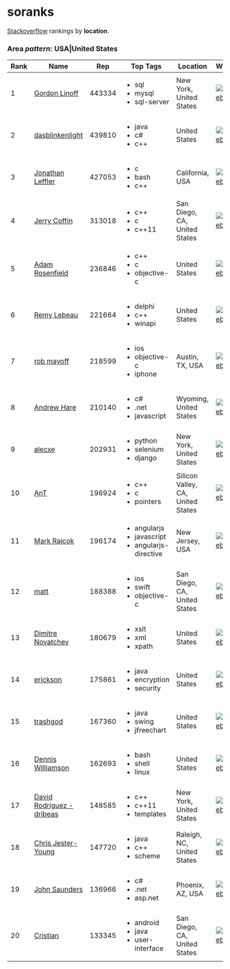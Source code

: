 # soranks

[Stackoverflow](http://stackoverflow.com/) rankings by **location**.

### Area *pattern*: USA|United States


Rank|Name|Rep|Top Tags|Location|Web
----|----|---|--------|--------|---
1|[Gordon Linoff](http://stackoverflow.com/users/1144035/gordon-linoff)|443334|<ul><li>sql</li><li>mysql</li><li>sql-server</li></ul>|New York, United States|[![Web](https://www.gravatar.com/avatar/e514b017977ebf742a418cac697d8996?s=128&d=identicon&r=PG)](http://www.data-miners.com)
2|[dasblinkenlight](http://stackoverflow.com/users/335858/dasblinkenlight)|439810|<ul><li>java</li><li>c#</li><li>c++</li></ul>|United States|[![Web](https://www.gravatar.com/avatar/4af3541c00d591e9a518b9c0b3b1190a?s=128&d=identicon&r=PG)](http://stackoverflow.com/users/335858/dasblinkenlight)
3|[Jonathan Leffler](http://stackoverflow.com/users/15168/jonathan-leffler)|427053|<ul><li>c</li><li>bash</li><li>c++</li></ul>|California, USA|[![Web](https://www.gravatar.com/avatar/7d0d66b076e3bc70819e50f8a25af8df?s=128&d=identicon&r=PG)](http://None)
4|[Jerry Coffin](http://stackoverflow.com/users/179910/jerry-coffin)|313018|<ul><li>c++</li><li>c</li><li>c++11</li></ul>|San Diego, CA, United States|[![Web](https://www.gravatar.com/avatar/d8962238339d771f0348967be6f97b1b?s=128&d=identicon&r=PG)](http://coderscentral.blogspot.com/)
5|[Adam Rosenfield](http://stackoverflow.com/users/9530/adam-rosenfield)|236846|<ul><li>c++</li><li>c</li><li>objective-c</li></ul>|United States|[![Web](https://www.gravatar.com/avatar/924800e76876546c5c575c0175e1f434?s=128&d=identicon&r=PG)](http://adamrosenfield.com)
6|[Remy Lebeau](http://stackoverflow.com/users/65863/remy-lebeau)|221664|<ul><li>delphi</li><li>c++</li><li>winapi</li></ul>|United States|[![Web](https://www.gravatar.com/avatar/f00013ceab8fb1928885c5c172fbfd4a?s=128&d=identicon&r=PG)](http://www.lebeausoftware.org)
7|[rob mayoff](http://stackoverflow.com/users/77567/rob-mayoff)|218599|<ul><li>ios</li><li>objective-c</li><li>iphone</li></ul>|Austin, TX, USA|[![Web](https://www.gravatar.com/avatar/8f74022962edfb2f4bf9e7f497cd14eb?s=128&d=identicon&r=PG)](http://qwan.org/)
8|[Andrew Hare](http://stackoverflow.com/users/34211/andrew-hare)|210140|<ul><li>c#</li><li>.net</li><li>javascript</li></ul>|Wyoming, United States|[![Web](https://www.gravatar.com/avatar/19ef5c17a12a09f86a0fbeb6f95a3b0f?s=128&d=identicon&r=PG)](http://findingGodinthemachine.com)
9|[alecxe](http://stackoverflow.com/users/771848/alecxe)|202931|<ul><li>python</li><li>selenium</li><li>django</li></ul>|New York, United States|[![Web](https://i.stack.imgur.com/2DTBv.jpg?s=128&g=1)](http://www.linkedin.com/in/alexanderafanasiev)
10|[AnT](http://stackoverflow.com/users/187690/ant)|196924|<ul><li>c++</li><li>c</li><li>pointers</li></ul>|Silicon Valley, CA, United States|[![Web](https://www.gravatar.com/avatar/89a4da7af5bf1558b7d2704309f1f118?s=128&d=identicon&r=PG)]()
11|[Mark Rajcok](http://stackoverflow.com/users/215945/mark-rajcok)|196174|<ul><li>angularjs</li><li>javascript</li><li>angularjs-directive</li></ul>|New Jersey, USA|[![Web](https://i.stack.imgur.com/203qt.png?s=128&g=1)]()
12|[matt](http://stackoverflow.com/users/341994/matt)|188388|<ul><li>ios</li><li>swift</li><li>objective-c</li></ul>|San Diego, CA, United States|[![Web](https://www.gravatar.com/avatar/fbb4d027695dfdf76bf448b15d7e306a?s=128&d=identicon&r=PG)](http://www.apeth.net/matt/default.html)
13|[Dimitre Novatchev](http://stackoverflow.com/users/36305/dimitre-novatchev)|180679|<ul><li>xslt</li><li>xml</li><li>xpath</li></ul>|United States|[![Web](https://i.stack.imgur.com/DIwx6.jpg?s=128&g=1)](http://dnovatchev.wordpress.com)
14|[erickson](http://stackoverflow.com/users/3474/erickson)|175861|<ul><li>java</li><li>encryption</li><li>security</li></ul>|United States|[![Web](https://www.gravatar.com/avatar/ffbf4e85b8ffbae4e9039b9c0cf07bc8?s=128&d=identicon&r=PG)](http://stackoverflow.com/users/3474/)
15|[trashgod](http://stackoverflow.com/users/230513/trashgod)|167360|<ul><li>java</li><li>swing</li><li>jfreechart</li></ul>|United States|[![Web](https://www.gravatar.com/avatar/632732029bf05854c17d0dea6c82dcb4?s=128&d=identicon&r=PG)](http://sites.google.com/site/drjohnbmatthews/)
16|[Dennis Williamson](http://stackoverflow.com/users/26428/dennis-williamson)|162693|<ul><li>bash</li><li>shell</li><li>linux</li></ul>|United States|[![Web](https://www.gravatar.com/avatar/a85af5779b78386bc17a9532a5126ecb?s=128&d=identicon&r=PG)](http://blog.denniswilliamson.us)
17|[David Rodr&#237;guez - dribeas](http://stackoverflow.com/users/36565/david-rodr%c3%adguez-dribeas)|148585|<ul><li>c++</li><li>c++11</li><li>templates</li></ul>|New York, United States|[![Web](https://www.gravatar.com/avatar/1ccfec45e3fba785daf0e89a797c9216?s=128&d=identicon&r=PG)](http://definedbehavior.blogspot.com)
18|[Chris Jester-Young](http://stackoverflow.com/users/13/chris-jester-young)|147720|<ul><li>java</li><li>c++</li><li>scheme</li></ul>|Raleigh, NC, United States|[![Web](https://www.gravatar.com/avatar/b653b7151d55cded30759a5c35f95390?s=128&d=identicon&r=PG)](http://about.cky.nz/)
19|[John Saunders](http://stackoverflow.com/users/76337/john-saunders)|136966|<ul><li>c#</li><li>.net</li><li>asp.net</li></ul>|Phoenix, AZ, USA|[![Web](https://www.gravatar.com/avatar/1aa48f7606f5b08595b0a0356a61e8b6?s=128&d=identicon&r=PG)](http://johnwsaunders3.wordpress.com/)
20|[Cristian](http://stackoverflow.com/users/244296/cristian)|133345|<ul><li>android</li><li>java</li><li>user-interface</li></ul>|San Diego, CA, United States|[![Web](https://www.gravatar.com/avatar/ce53ae6a59699c189a1724bef35d8f89?s=128&d=identicon&r=PG)](http://cristian.io)
